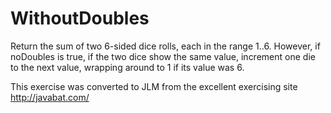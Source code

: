 # WithoutDoubles #
Return the
sum of two 6-sided dice rolls, each in the range 1..6. However, if
noDoubles is true, if the two dice show the same value, increment one
die to the next value, wrapping around to 1 if its value was 6.

This exercise was converted to JLM from the excellent exercising site http://javabat.com/

